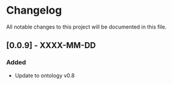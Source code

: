 # Changelog

All notable changes to this project will be documented in this file.

## [0.0.9] - XXXX-MM-DD

### Added
- Update to ontology v0.8